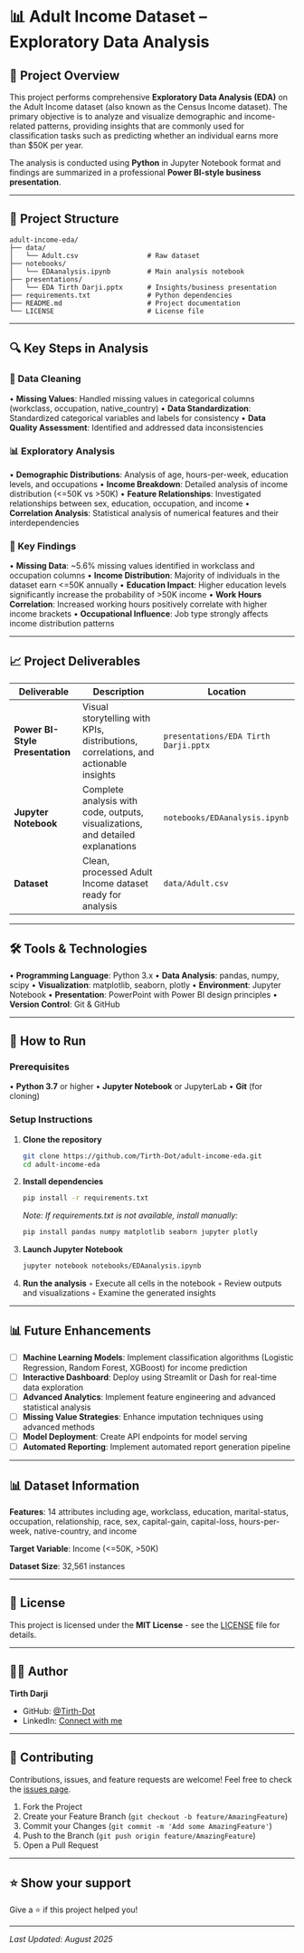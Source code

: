 # 📊 Adult Income Dataset – Exploratory Data Analysis

## 📌 Project Overview

This project performs comprehensive **Exploratory Data Analysis (EDA)** on the Adult Income dataset (also known as the Census Income dataset). The primary objective is to analyze and visualize demographic and income-related patterns, providing insights that are commonly used for classification tasks such as predicting whether an individual earns more than $50K per year.

The analysis is conducted using **Python** in Jupyter Notebook format and findings are summarized in a professional **Power BI-style business presentation**.

---

## 📂 Project Structure

```
adult-income-eda/
├── data/
│   └── Adult.csv                 # Raw dataset
├── notebooks/
│   └── EDAanalysis.ipynb         # Main analysis notebook
├── presentations/
│   └── EDA Tirth Darji.pptx      # Insights/business presentation
├── requirements.txt              # Python dependencies
├── README.md                     # Project documentation
└── LICENSE                       # License file
```

---

## 🔍 Key Steps in Analysis

### 🧹 Data Cleaning
• **Missing Values**: Handled missing values in categorical columns (workclass, occupation, native_country)
• **Data Standardization**: Standardized categorical variables and labels for consistency
• **Data Quality Assessment**: Identified and addressed data inconsistencies

### 📊 Exploratory Analysis
• **Demographic Distributions**: Analysis of age, hours-per-week, education levels, and occupations
• **Income Breakdown**: Detailed analysis of income distribution (<=50K vs >50K)
• **Feature Relationships**: Investigated relationships between sex, education, occupation, and income
• **Correlation Analysis**: Statistical analysis of numerical features and their interdependencies

### 🎯 Key Findings
• **Missing Data**: ~5.6% missing values identified in workclass and occupation columns
• **Income Distribution**: Majority of individuals in the dataset earn <=50K annually
• **Education Impact**: Higher education levels significantly increase the probability of >50K income
• **Work Hours Correlation**: Increased working hours positively correlate with higher income brackets
• **Occupational Influence**: Job type strongly affects income distribution patterns

---

## 📈 Project Deliverables

| Deliverable | Description | Location |
|------------|-------------|----------|
| **Power BI-Style Presentation** | Visual storytelling with KPIs, distributions, correlations, and actionable insights | `presentations/EDA Tirth Darji.pptx` |
| **Jupyter Notebook** | Complete analysis with code, outputs, visualizations, and detailed explanations | `notebooks/EDAanalysis.ipynb` |
| **Dataset** | Clean, processed Adult Income dataset ready for analysis | `data/Adult.csv` |

---

## 🛠️ Tools & Technologies

• **Programming Language**: Python 3.x
• **Data Analysis**: pandas, numpy, scipy
• **Visualization**: matplotlib, seaborn, plotly
• **Environment**: Jupyter Notebook
• **Presentation**: PowerPoint with Power BI design principles
• **Version Control**: Git & GitHub

---

## 🚀 How to Run

### Prerequisites

• **Python 3.7** or higher
• **Jupyter Notebook** or JupyterLab
• **Git** (for cloning)

### Setup Instructions

1. **Clone the repository**
   ```bash
   git clone https://github.com/Tirth-Dot/adult-income-eda.git
   cd adult-income-eda
   ```

2. **Install dependencies**
   ```bash
   pip install -r requirements.txt
   ```
   
   *Note: If requirements.txt is not available, install manually:*
   ```bash
   pip install pandas numpy matplotlib seaborn jupyter plotly
   ```

3. **Launch Jupyter Notebook**
   ```bash
   jupyter notebook notebooks/EDAanalysis.ipynb
   ```

4. **Run the analysis**
   ◦ Execute all cells in the notebook
   ◦ Review outputs and visualizations
   ◦ Examine the generated insights

---

## 📊 Future Enhancements

- [ ] **Machine Learning Models**: Implement classification algorithms (Logistic Regression, Random Forest, XGBoost) for income prediction
- [ ] **Interactive Dashboard**: Deploy using Streamlit or Dash for real-time data exploration
- [ ] **Advanced Analytics**: Implement feature engineering and advanced statistical analysis
- [ ] **Missing Value Strategies**: Enhance imputation techniques using advanced methods
- [ ] **Model Deployment**: Create API endpoints for model serving
- [ ] **Automated Reporting**: Implement automated report generation pipeline

---

## 📊 Dataset Information

**Features**: 14 attributes including age, workclass, education, marital-status, occupation, relationship, race, sex, capital-gain, capital-loss, hours-per-week, native-country, and income

**Target Variable**: Income (<=50K, >50K)

**Dataset Size**: 32,561 instances


---

## 📄 License

This project is licensed under the **MIT License** - see the [LICENSE](LICENSE) file for details.

---

## 👨‍💻 Author

**Tirth Darji**
  
- GitHub: [@Tirth-Dot](https://github.com/Tirth-Dot)
- LinkedIn: [Connect with me](https://linkedin.com/in/tirth-darji-2b2a2b265)

---

## 🤝 Contributing

Contributions, issues, and feature requests are welcome! Feel free to check the [issues page](https://github.com/Tirth-Dot/adult-income-eda/issues).

1. Fork the Project
2. Create your Feature Branch (`git checkout -b feature/AmazingFeature`)
3. Commit your Changes (`git commit -m 'Add some AmazingFeature'`)
4. Push to the Branch (`git push origin feature/AmazingFeature`)
5. Open a Pull Request

---

## ⭐ Show your support

Give a ⭐️ if this project helped you!

---

*Last Updated: August 2025*
